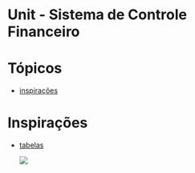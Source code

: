 # Unit - Sistema de Controle Financeiro

# Tópicos
- [inspirações](#inspirações)

# Inspirações
- [tabelas](https://dribbble.com/shots/22715491-Rayna-UI-table-components)

    ![](https://cdn.dribbble.com/userupload/10479732/file/original-2e94680e8b4ca00357a46a81f262e11b.png?resize=1024x768)
